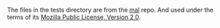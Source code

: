 
The files in the tests directory are from the
[mal](https://github.com/kanakad/mal) repo.  And used under the terms of
its [Mozilla Public License, Version 2.0](LICENSE).
